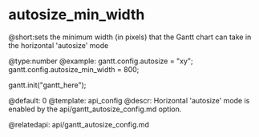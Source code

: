 autosize_min_width
=============
@short:sets the minimum width (in pixels) that the Gantt chart can take in the horizontal 'autosize' mode
	

@type:number 
@example:
gantt.config.autosize = "xy";
gantt.config.autosize_min_width = 800;

gantt.init("gantt_here");

@default: 0
@template:	api_config
@descr:
Horizontal 'autosize' mode is enabled by the api/gantt_autosize_config.md option.

@relatedapi: 
	api/gantt_autosize_config.md